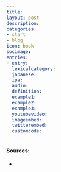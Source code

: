 ```yaml
---
title: 
layout: post
description: 
categories:
- start
- blog
icon: book
socimage: 
entries:
- entry: 
  lexicalcategory: 
  japanese: 
  ipa: 
  audio: 
  definition: 
  example1: 
  example2: 
  example3: 
  youtubevideo: 
  imageembed: 
  twitterembed: 
  customcode: 
---
```


#### Sources:
- 